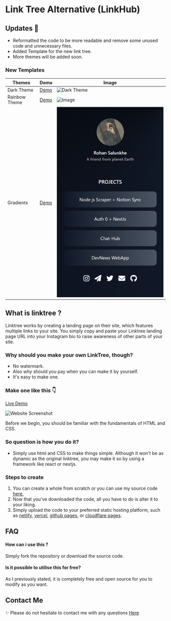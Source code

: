 # Link Tree Alternative (LinkHub)

## Updates 🚀

- Reformatted the code to be more readable and remove some unused code and unnecessary files.
- Added Template for the new link tree.
- More themes will be added soon.

### New Templates

| Themes        | Demo                                                                            | Image                                                                                       |
| ------------- | ------------------------------------------------------------------------------- | ------------------------------------------------------------------------------------------- |
| Dark Theme    | [Demo](https://amrohan.github.io/LinkTree-Alternative/templates/darktheme.html) | ![Dark Theme](/screenshots/DarkTheme.png)                                                   |
| Rainbow Theme | [Demo](https://amrohan.github.io/LinkTree-Alternative/)                         | ![Image](https://dev-to-uploads.s3.amazonaws.com/uploads/articles/pdv7l0g6ue4049d16cr5.png) |
| Gradients     | [Demo](https://amrohan.github.io/LinkTree-Alternative/templates/gradient.html)  | ![Gradient Theme](/screenshots/gradient.png)                                                |

## What is linktree ?

Linktree works by creating a landing page on their site, which features multiple links to your site. You simply copy and paste your Linktree landing page URL into your Instagram bio to raise awareness of other parts of your site.

### Why should you make your own LinkTree, though?

- No watermark.
- Also why should you pay when you can make it by yourself.
- It's easy to make one.

### Make one like this 👇

[Live Demo](https://amrohan.github.io/LinkTree-Alternative/)

![Website Screenshot](https://dev-to-uploads.s3.amazonaws.com/uploads/articles/pdv7l0g6ue4049d16cr5.png)

Before we begin, you should be familiar with the fundamentals of HTML and CSS.

### So question is how you do it?

- Simply use html and CSS to make things simple. Although it won't be as dynamic as the original linktree, you may make it so by using a framework like react or nextjs.

### Steps to create

1. You can create a whole from scratch or you can use my source code [here.](https://github.com/amrohan/LinkTree-Alternative)
2. Now that you've downloaded the code, all you have to do is alter it to your liking.
3. Simply upload the code to your preferred static hosting platform, such as [netlify](https://www.netlify.com/), [vercel](https://vercel.com/), [github pages](https://pages.github.com), or [cloudflare pages](https://pages.cloudflare.com/).

## FAQ

#### How can i use this ?

Simply fork the repository or download the source code.

#### Is it possible to utilise this for free?

As I previously stated, it is completely free and open source for you to modify as you want.

## Contact Me

✨ Please do not hesitate to contact me with any questions [Here](https://t.me/amrohan)
